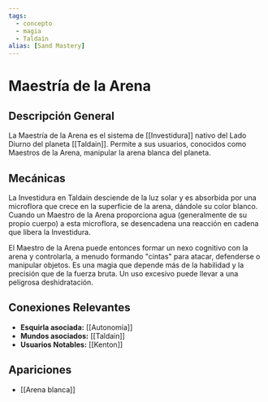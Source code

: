 ```yaml
---
tags:
  - concepto
  - magia
  - Taldain
alias: [Sand Mastery]
---
```


# Maestría de la Arena

## Descripción General
La Maestría de la Arena es el sistema de [[Investidura]] nativo del Lado Diurno del planeta [[Taldain]]. Permite a sus usuarios, conocidos como Maestros de la Arena, manipular la arena blanca del planeta.

## Mecánicas
La Investidura en Taldain desciende de la luz solar y es absorbida por una microflora que crece en la superficie de la arena, dándole su color blanco. Cuando un Maestro de la Arena proporciona agua (generalmente de su propio cuerpo) a esta microflora, se desencadena una reacción en cadena que libera la Investidura.

El Maestro de la Arena puede entonces formar un nexo cognitivo con la arena y controlarla, a menudo formando "cintas" para atacar, defenderse o manipular objetos. Es una magia que depende más de la habilidad y la precisión que de la fuerza bruta. Un uso excesivo puede llevar a una peligrosa deshidratación.

## Conexiones Relevantes
* **Esquirla asociada:** [[Autonomía]]
* **Mundos asociados:** [[Taldain]]
* **Usuarios Notables:** [[Kenton]]

## Apariciones
* [[Arena blanca]]

